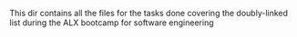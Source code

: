 This dir contains all the files for the tasks done covering the doubly-linked list during the ALX bootcamp for software engineering
